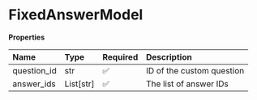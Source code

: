 # FixedAnswerModel

**Properties**

| Name        | Type      | Required | Description               |
| :---------- | :-------- | :------- | :------------------------ |
| question_id | str       | ✅       | ID of the custom question |
| answer_ids  | List[str] | ✅       | The list of answer IDs    |

<!-- This file was generated by liblab | https://liblab.com/ -->
